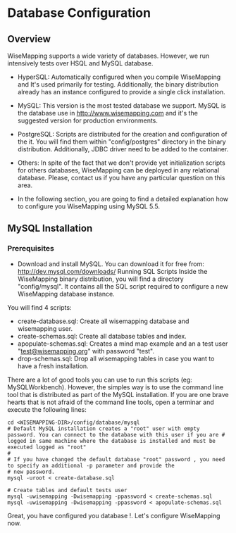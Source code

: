 # Database Configuration

## Overview

WiseMapping supports a wide variety of databases. However, we run intensively tests over HSQL and MySQL database.

* HyperSQL: Automatically configured when you compile WiseMapping and It's used primarily for testing. Additionally, the binary distribution already has an instance configured to provide a single click installation.
* MySQL: This version is the most tested database we support. MySQL is the database use in http://www.wisemapping.com and it's the suggested version for production environments.
* PostgreSQL: Scripts are distributed for the creation and configuration of the it. You will find them within "config/postgres" directory in the binary distribution. Additionally, JDBC driver need to be added to the container.
* Others: In spite of the fact that we don't provide yet initialization scripts for others databases, WiseMapping can be deployed in any relational database. Please, contact us if you have any particular question on this area.  

* In the following section, you are going to find a detailed explanation how to configure you WiseMapping using MySQL 5.5.

## MySQL Installation
### Prerequisites
* Download and install MySQL.  You can download it for free from: http://dev.mysql.com/downloads/
Running SQL Scripts
Inside the WiseMapping binary distribution, you will find a directory "config/mysql". It contains all the SQL script required to configure a new WiseMapping database instance.

You will find 4 scripts:
* create-database.sql: Create all wisemapping database and wisemapping user.
* create-schemas.sql: Create all database tables and index.
* apopulate-schemas.sql: Creates a mind map example and an a test user "test@wisemapping.org" with password "test".
* drop-schemas.sql: Drop all wisemapping tables in case you want to have a fresh installation.

There are a lot of good tools you can use to run this scripts (eg: MySQLWorkbench). However, the simples way is to use the command line tool that is distributed as part of the MySQL installation.
If you are one brave hearts that is not afraid of the command line tools, open a terminar and execute the following lines:
~~~~
cd <WISEMAPPING-DIR>/config/database/mysql
# Default MySQL installation creates a "root" user with empty password. You can connect to the database with this user if you are # logged in same machine where the database is installed and must be executed logged as "root" 
#
# If you have changed the default database "root" password , you need to specify an additional -p parameter and provide the
# new password.
mysql -uroot < create-database.sql

# Create tables and default tests user
mysql -uwisemapping -Dwisemapping -ppassword < create-schemas.sql 
mysql -uwisemapping -Dwisemapping -ppassword < apopulate-schemas.sql
~~~~




Great, you have configured you database !. Let's configure WiseMapping now.

